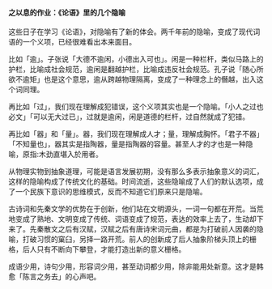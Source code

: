 #### 之以息的作业：《论语》里的几个隐喻

这些日子在学习《论语》，对隐喻有了新的体会。两千年前的隐喻，变成了现代词语的一个义项，已经很难看出本来面目。

比如「逾」。子张说「大德不逾闲，小德出入可也」。闲是一种栏杆，类似马路上的护栏，比喻成社会规范，逾闲是翻越护栏，比喻成违反社会规范。孔子说「随心所欲不逾矩」也是这个意思，逾从跨越物理隔离，变成了一种理念上的僭越，出入这个词同理。

再比如「过」，我们现在理解成犯错误，这个义项其实也是一个隐喻。「小人之过也必文」「可以无大过已」，过就是逾闲，闲是道德的栏杆，过自然就成了犯错。

再比如「器」和「量」。器，我们现在理解成人才；量，理解成胸怀。「君子不器」「不知量也」，器其实是指陶器，量是指陶器的容量。甚至人才的才也是一种隐喻，原指:木劲直堪入於用者。



从物理实物到抽象道理，可能是语言发展初期，没有那么多表示抽象意义的词汇，这样的隐喻构成了传统文化的基础。时间流逝，这些隐喻成了人们的默认选项，成了一个民族下意识的思维模式，反而不知道它们原来只是隐喻。

古诗词和先秦文学的优势在于创新，他们站在文明源头，一词一句都在开荒。当荒地变成了熟地、文明变成了传统、词语变成了规范，表达的效率上去了，生动却下来了。先秦散文之后有汉赋，汉赋之后有唐诗宋词元曲，都是为打破前人因袭的隐喻，打破习惯的窠臼，另择一路开荒。前人的创新成了后人抽象阶梯头顶上的栅格，后人只有不断向下攀登，才能打造出新的意义栅格。

成语少用，诗句少用，形容词少用，甚至动词都少用，除非能用处新意。这才是韩愈「陈言之务去」的心声吧。
